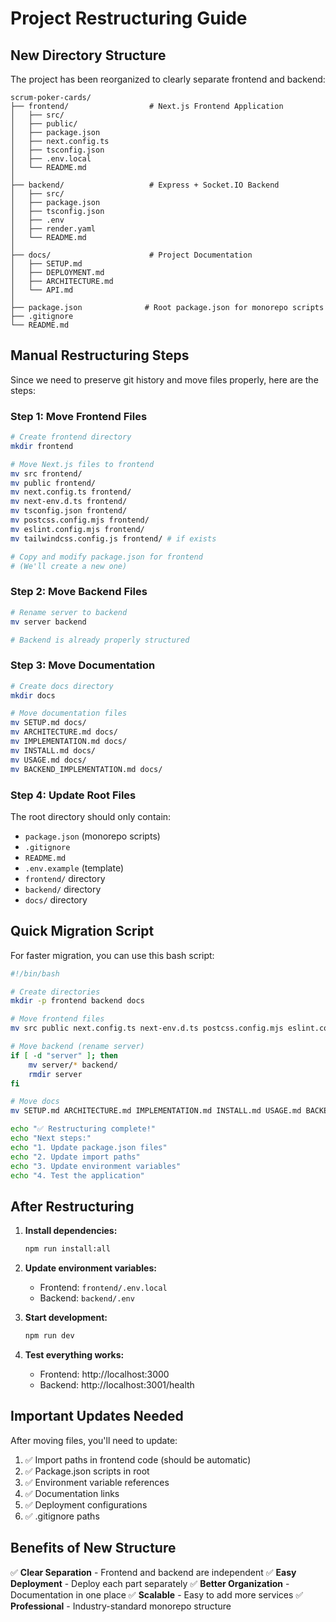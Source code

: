 # Project Restructuring Guide

## New Directory Structure

The project has been reorganized to clearly separate frontend and backend:

```
scrum-poker-cards/
├── frontend/                  # Next.js Frontend Application
│   ├── src/
│   ├── public/
│   ├── package.json
│   ├── next.config.ts
│   ├── tsconfig.json
│   ├── .env.local
│   └── README.md
│
├── backend/                   # Express + Socket.IO Backend
│   ├── src/
│   ├── package.json
│   ├── tsconfig.json
│   ├── .env
│   ├── render.yaml
│   └── README.md
│
├── docs/                      # Project Documentation
│   ├── SETUP.md
│   ├── DEPLOYMENT.md
│   ├── ARCHITECTURE.md
│   └── API.md
│
├── package.json              # Root package.json for monorepo scripts
├── .gitignore
└── README.md
```

## Manual Restructuring Steps

Since we need to preserve git history and move files properly, here are the steps:

### Step 1: Move Frontend Files

```bash
# Create frontend directory
mkdir frontend

# Move Next.js files to frontend
mv src frontend/
mv public frontend/
mv next.config.ts frontend/
mv next-env.d.ts frontend/
mv tsconfig.json frontend/
mv postcss.config.mjs frontend/
mv eslint.config.mjs frontend/
mv tailwindcss.config.js frontend/ # if exists

# Copy and modify package.json for frontend
# (We'll create a new one)
```

### Step 2: Move Backend Files

```bash
# Rename server to backend
mv server backend

# Backend is already properly structured
```

### Step 3: Move Documentation

```bash
# Create docs directory
mkdir docs

# Move documentation files
mv SETUP.md docs/
mv ARCHITECTURE.md docs/
mv IMPLEMENTATION.md docs/
mv INSTALL.md docs/
mv USAGE.md docs/
mv BACKEND_IMPLEMENTATION.md docs/
```

### Step 4: Update Root Files

The root directory should only contain:
- `package.json` (monorepo scripts)
- `.gitignore`
- `README.md`
- `.env.example` (template)
- `frontend/` directory
- `backend/` directory
- `docs/` directory

## Quick Migration Script

For faster migration, you can use this bash script:

```bash
#!/bin/bash

# Create directories
mkdir -p frontend backend docs

# Move frontend files
mv src public next.config.ts next-env.d.ts postcss.config.mjs eslint.config.mjs frontend/ 2>/dev/null

# Move backend (rename server)
if [ -d "server" ]; then
    mv server/* backend/
    rmdir server
fi

# Move docs
mv SETUP.md ARCHITECTURE.md IMPLEMENTATION.md INSTALL.md USAGE.md BACKEND_IMPLEMENTATION.md docs/ 2>/dev/null

echo "✅ Restructuring complete!"
echo "Next steps:"
echo "1. Update package.json files"
echo "2. Update import paths"
echo "3. Update environment variables"
echo "4. Test the application"
```

## After Restructuring

1. **Install dependencies:**
   ```bash
   npm run install:all
   ```

2. **Update environment variables:**
   - Frontend: `frontend/.env.local`
   - Backend: `backend/.env`

3. **Start development:**
   ```bash
   npm run dev
   ```

4. **Test everything works:**
   - Frontend: http://localhost:3000
   - Backend: http://localhost:3001/health

## Important Updates Needed

After moving files, you'll need to update:

1. ✅ Import paths in frontend code (should be automatic)
2. ✅ Package.json scripts in root
3. ✅ Environment variable references
4. ✅ Documentation links
5. ✅ Deployment configurations
6. ✅ .gitignore paths

## Benefits of New Structure

✅ **Clear Separation** - Frontend and backend are independent
✅ **Easy Deployment** - Deploy each part separately
✅ **Better Organization** - Documentation in one place
✅ **Scalable** - Easy to add more services
✅ **Professional** - Industry-standard monorepo structure

